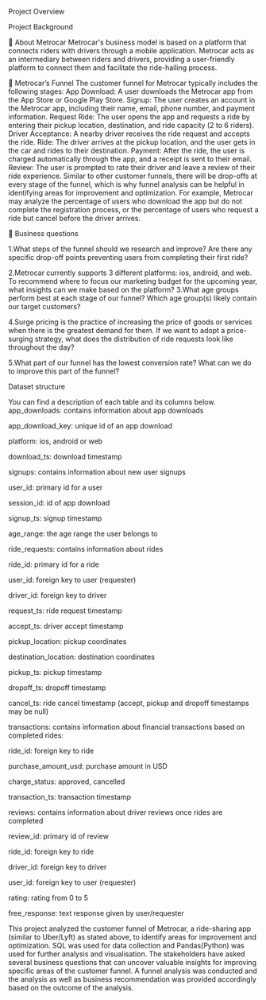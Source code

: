 Project Overview



Project Background

🚗 About Metrocar
Metrocar's business model is based on a platform that connects riders with drivers through a mobile application. Metrocar acts as an intermediary between riders and drivers, providing a user-friendly platform to connect them and facilitate the ride-hailing process.
 
📶 Metrocar’s Funnel
The customer funnel for Metrocar typically includes the following stages:
App Download: A user downloads the Metrocar app from the App Store or Google Play Store.
Signup: The user creates an account in the Metrocar app, including their name, email, phone number, and payment information.
Request Ride: The user opens the app and requests a ride by entering their pickup location, destination, and ride capacity (2 to 6 riders).
Driver Acceptance: A nearby driver receives the ride request and accepts the ride.
Ride: The driver arrives at the pickup location, and the user gets in the car and rides to their destination.
Payment: After the ride, the user is charged automatically through the app, and a receipt is sent to their email.
Review: The user is prompted to rate their driver and leave a review of their ride experience.
Similar to other customer funnels, there will be drop-offs at every stage of the funnel, which is why funnel analysis can be helpful in identifying areas for improvement and optimization. For example, Metrocar may analyze the percentage of users who download the app but do not complete the registration process, or the percentage of users who request a ride but cancel before the driver arrives.
 
🔎 Business questions

1.What steps of the funnel should we research and improve? Are there any specific drop-off points preventing users from completing their first ride?

2.Metrocar currently supports 3 different platforms: ios, android, and web. To recommend where to focus our marketing budget for the upcoming year, what insights can we make based on the platform?
3.What age groups perform best at each stage of our funnel? Which age group(s) likely contain our target customers?

4.Surge pricing is the practice of increasing the price of goods or services when there is the greatest demand for them. If we want to adopt a price-surging strategy, what does the distribution of ride requests look like throughout the day?

5.What part of our funnel has the lowest conversion rate? What can we do to improve this part of the funnel?

Dataset structure

You can find a description of each table and its columns below.
app_downloads: contains information about app downloads

app_download_key: unique id of an app download

platform: ios, android or web

download_ts: download timestamp

signups: contains information about new user signups

user_id: primary id for a user

session_id: id of app download

signup_ts: signup timestamp

age_range: the age range the user belongs to

ride_requests: contains information about rides

ride_id: primary id for a ride

user_id: foreign key to user (requester)

driver_id: foreign key to driver

request_ts: ride request timestamp

accept_ts: driver accept timestamp

pickup_location: pickup coordinates

destination_location: destination coordinates

pickup_ts: pickup timestamp

dropoff_ts: dropoff timestamp

cancel_ts: ride cancel timestamp (accept, pickup and dropoff timestamps may be null)

transactions: contains information about financial transactions based on completed rides:

ride_id: foreign key to ride

purchase_amount_usd: purchase amount in USD

charge_status: approved, cancelled

transaction_ts: transaction timestamp

reviews: contains information about driver reviews once rides are completed

review_id: primary id of review

ride_id: foreign key to ride

driver_id: foreign key to driver

user_id: foreign key to user (requester)

rating: rating from 0 to 5

free_response: text response given by user/requester

This project analyzed the customer funnel of Metrocar, a ride-sharing app (similar to Uber/Lyft) as stated above, to identify areas for improvement and optimization. SQL was used for data collection and Pandas(Python) was used for further analysis and visualisation. 
The stakeholders have asked several business questions that can uncover valuable insights for improving specific areas of the customer funnel. A funnel analysis was conducted and the analysis as well as business recommendation was provided accordingly based on the outcome of the analysis. 

